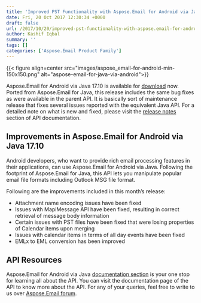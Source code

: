 ```yaml
---
title: 'Improved PST Functionality with Aspose.Email for Android via Java'
date: Fri, 20 Oct 2017 12:30:34 +0000
draft: false
url: /2017/10/20/improved-pst-functionality-with-aspose.email-for-android-via-java/
author: Kashif Iqbal
summary: ''
tags: []
categories: ['Aspose.Email Product Family']
---
```




{{< figure align=center src="images/aspose_email-for-android-min-150x150.png" alt="aspose-email-for-java-via-android">}}


Aspose.Email for Android via Java 17.10 is available for [download][1] now. Ported from Aspose.Email for Java, this release includes the same bug fixes as were available in the parent API. It is basically sort of maintenance release that fixes several issues reported with the equivalent Java API. For a detailed note on what is new and fixed, please visit the [release notes][2] section of API documentation.

## Improvements in Aspose.Email for Android via Java 17.10

Android developers, who want to provide rich email processing features in their applications, can use Aspose.Email for Android via Java. Following the footprint of Aspose.Email for Java, this API lets you manipulate popular email file formats including Outlook MSG file format.

Following are the improvements included in this month’s release:

*   Attachment name encoding issues have been fixed
*   Issues with MapiMessage API have been fixed, resulting in correct retrieval of message body information
*   Certain issues with PST files have been fixed that were losing properties of Calendar items upon merging
*   Issues with calendar items in terms of all day events have been fixed
*   EMLx to EML conversion has been improved

## API Resources

Aspose.Email for Android via Java [documentation section][3] is your one stop for learning all about the API. You can visit the documentation page of the API to know more about the API. For any of your queries, feel free to write to us over [Aspose.Email forum][4].




[1]: https://downloads.aspose.com/email/androidjava
[2]: https://docs.aspose.com/display/emailjava/Aspose.Email+for+Android+via+Java+17.10+Release+Notes
[3]: https://docs.aspose.com/display/emailjava
[4]: https://forum.aspose.com/c/email




